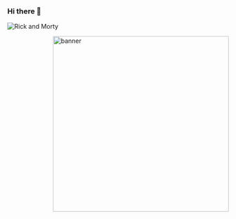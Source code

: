 ### Hi there 👋

![Rick and Morty](https://github.com/chaddjong/chaddjong/assets/116330103/822360f7-c433-48ed-b9f0-fbb9fb4edd71)

<img align="right" alt="banner" width="400" src="https://github.com/chaddjong/chaddjong/assets/116330103/822360f7-c433-48ed-b9f0-fbb9fb4edd71">

<!--
**chaddjong/chaddjong** is a ✨ _special_ ✨ repository because its `README.md` (this file) appears on your GitHub profile.

Here are some ideas to get you started:

- 🔭 I’m currently working on ...
- 🌱 I’m currently learning ...
- 👯 I’m looking to collaborate on ...
- 🤔 I’m looking for help with ...
- 💬 Ask me about ...
- 📫 How to reach me: ...
- 😄 Pronouns: ...
- ⚡ Fun fact: ...
-->
